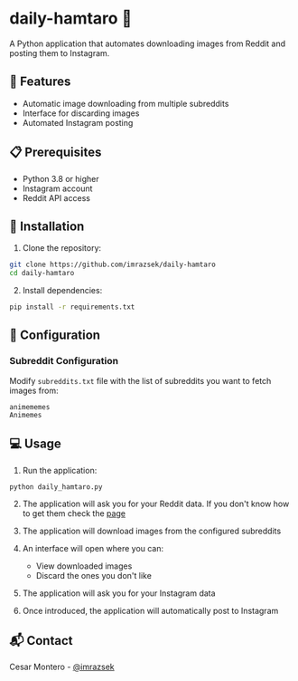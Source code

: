 # daily-hamtaro 🐹

A Python application that automates downloading images from Reddit and posting them to Instagram.


## 🌟 Features

- Automatic image downloading from multiple subreddits
- Interface for discarding images
- Automated Instagram posting

## 📋 Prerequisites

- Python 3.8 or higher
- Instagram account
- Reddit API access

## 🚀 Installation

1. Clone the repository:
```bash
git clone https://github.com/imrazsek/daily-hamtaro
cd daily-hamtaro
```

2. Install dependencies:
```bash
pip install -r requirements.txt
```

## 🔧 Configuration

### Subreddit Configuration

Modify `subreddits.txt` file with the list of subreddits you want to fetch images from:
```
animememes
Animemes
```

## 💻 Usage

1. Run the application:
```bash
python daily_hamtaro.py
```

2. The application will ask you for your Reddit data. If you don't know how to get them check the [page](https://www.reddit.com/prefs/apps/)

3. The application will download images from the configured subreddits

4. An interface will open where you can:
   - View downloaded images
   - Discard the ones you don't like

5. The application will ask you for your Instagram data

6. Once introduced, the application will automatically post to Instagram


## 📬 Contact

Cesar Montero - [@imrazsek](https://twitter.com/imrazsek)
